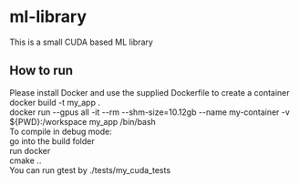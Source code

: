# ml-library
This is a small CUDA based ML library
## How to run
Please install Docker and use the supplied Dockerfile to create a container\
docker build -t my_app . \
docker run --gpus all -it --rm --shm-size=10.12gb --name my-container -v ${PWD}:/workspace my_app /bin/bash \
To compile in debug mode:\
    go into the build folder \
    run docker \
    cmake .. \
    You can run gtest by ./tests/my_cuda_tests

